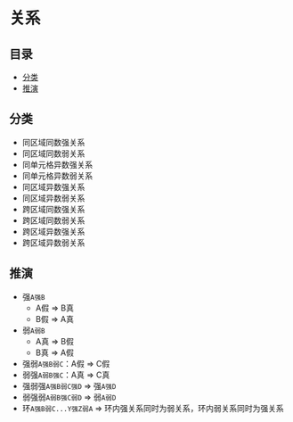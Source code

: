 # 关系
<!-- START doctoc generated TOC please keep comment here to allow auto update -->
<!-- DON'T EDIT THIS SECTION, INSTEAD RE-RUN doctoc TO UPDATE -->
## 目录

- [分类](#%E5%88%86%E7%B1%BB)
- [推演](#%E6%8E%A8%E6%BC%94)

<!-- END doctoc generated TOC please keep comment here to allow auto update -->

## 分类

- 同区域同数强关系
- 同区域同数弱关系
- 同单元格异数强关系
- 同单元格异数弱关系
- 同区域异数强关系
- 同区域异数弱关系
- 跨区域同数强关系
- 跨区域同数弱关系
- 跨区域异数强关系
- 跨区域异数弱关系

## 推演

- 强`A强B`
  - A假 => B真
  - B假 => A真
- 弱`A弱B`
  - A真 => B假
  - B真 => A假
- 强弱`A强B弱C`：A假 => C假
- 弱强`A弱B强C`：A真 => C真
- 强弱强`A强B弱C强D` => 强`A强D`
- 弱强弱`A弱B强C弱D` => 弱`A弱D`
- 环`A强B弱C...Y强Z弱A` => 环内强关系同时为弱关系，环内弱关系同时为强关系
